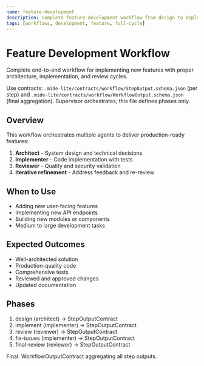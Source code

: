 ```yaml
---
name: feature-development
description: Complete feature development workflow from design to deployment
tags: [workflows, development, feature, full-cycle]
---
```


# Feature Development Workflow

Complete end-to-end workflow for implementing new features with proper architecture, implementation, and review cycles.

Use contracts: `.mide-lite/contracts/workflow/StepOutput.schema.json` (per step) and `.mide-lite/contracts/workflow/WorkflowOutput.schema.json` (final aggregation). Supervisor orchestrates; this file defines phases only.

## Overview

This workflow orchestrates multiple agents to deliver production-ready features:

1. **Architect** - System design and technical decisions
2. **Implementer** - Code implementation with tests
3. **Reviewer** - Quality and security validation
4. **Iterative refinement** - Address feedback and re-review

## When to Use

- Adding new user-facing features
- Implementing new API endpoints
- Building new modules or components
- Medium to large development tasks

## Expected Outcomes

- Well-architected solution
- Production-quality code
- Comprehensive tests
- Reviewed and approved changes
- Updated documentation

## Phases

1. design (architect) → StepOutputContract
2. implement (implementer) → StepOutputContract
3. review (reviewer) → StepOutputContract
4. fix-issues (implementer) → StepOutputContract
5. final-review (reviewer) → StepOutputContract

Final: WorkflowOutputContract aggregating all step outputs.
